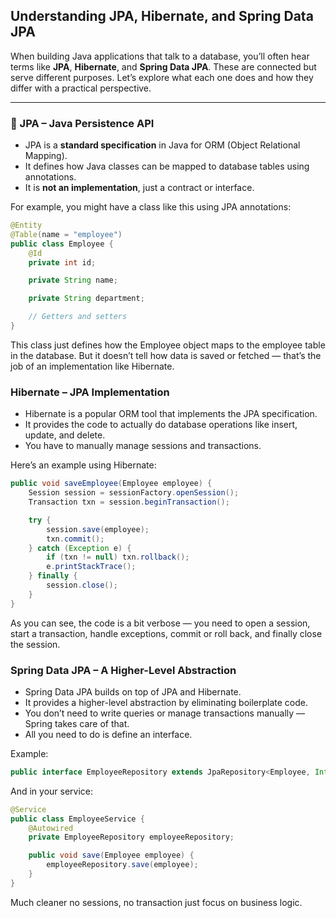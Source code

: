 ## Understanding JPA, Hibernate, and Spring Data JPA

When building Java applications that talk to a database, you’ll often hear terms like **JPA**, **Hibernate**, and **Spring Data JPA**. These are connected but serve different purposes. Let’s explore what each one does and how they differ with a practical perspective.

---

### 🔹 JPA – Java Persistence API

- JPA is a **standard specification** in Java for ORM (Object Relational Mapping).
- It defines how Java classes can be mapped to database tables using annotations.
- It is **not an implementation**, just a contract or interface.

For example, you might have a class like this using JPA annotations:

```java
@Entity
@Table(name = "employee")
public class Employee {
    @Id
    private int id;

    private String name;

    private String department;

    // Getters and setters
}
```
This class just defines how the Employee object maps to the employee table in the database. But it doesn’t tell how data is saved or fetched — that’s the job of an implementation like Hibernate.
### Hibernate – JPA Implementation
- Hibernate is a popular ORM tool that implements the JPA specification.
- It provides the code to actually do database operations like insert, update, and delete.
- You have to manually manage sessions and transactions.

Here’s an example using Hibernate:
```java 
public void saveEmployee(Employee employee) {
    Session session = sessionFactory.openSession();
    Transaction txn = session.beginTransaction();

    try {
        session.save(employee);
        txn.commit();
    } catch (Exception e) {
        if (txn != null) txn.rollback();
        e.printStackTrace();
    } finally {
        session.close();
    }
}
```
As you can see, the code is a bit verbose — you need to open a session, start a transaction, handle exceptions, commit or roll back, and finally close the session.

### Spring Data JPA – A Higher-Level Abstraction
- Spring Data JPA builds on top of JPA and Hibernate.
- It provides a higher-level abstraction by eliminating boilerplate code.
- You don’t need to write queries or manage transactions manually — Spring takes care of that.
- All you need to do is define an interface.

Example:

```java
public interface EmployeeRepository extends JpaRepository<Employee, Integer> {}

```
And in your service:
```java
@Service
public class EmployeeService {
    @Autowired
    private EmployeeRepository employeeRepository;

    public void save(Employee employee) {
        employeeRepository.save(employee);
    }
}
```
Much cleaner no sessions, no transaction just focus on business logic.
